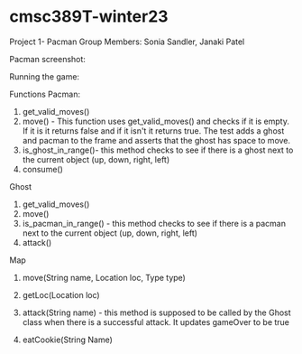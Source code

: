 # cmsc389T-winter23
Project 1- Pacman
Group Members: Sonia Sandler, Janaki Patel

Pacman screenshot:

Running the game:

Functions
Pacman:
1. get_valid_moves()
2. move() - This function uses get_valid_moves() and checks if it is empty. If it is it returns false and if it isn't it returns true. The test adds a ghost and pacman to the frame and asserts that the ghost has space to move.
3. is_ghost_in_range()- this method checks to see if there is a ghost next to the current object (up, down, right, left)
4. consume()

Ghost
1. get_valid_moves()
2. move()
3. is_pacman_in_range() - this method checks to see if there is a pacman next to the current object (up, down, right, left)
4. attack()

Map
1. move(String name, Location loc, Type type)
2. getLoc(Location loc)
3. attack(String name) - this method is supposed to be called by the Ghost class when there is a successful attack. It updates gameOver to be true

4. eatCookie(String Name)
